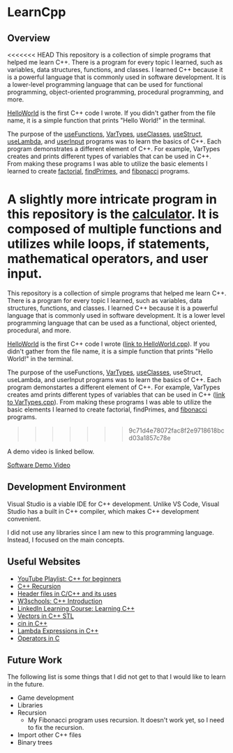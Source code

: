 # LearnCpp

## Overview

<<<<<<< HEAD
This repository is a collection of simple programs that helped me learn C++. There is a program for every topic I learned, such as variables, data structures, functions, and classes. I learned C++ because it is a powerful language that is commonly used in software development. It is a lower-level programming language that can be used for functional programming, object-oriented programming, procedural programming, and more. 

[HelloWorld](https://github.com/samanthastaheli/LearnCpp/blob/main/HelloWorld.cpp) is the first C++ code I wrote. If you didn't gather from the file name, it is a simple function that prints "Hello World!" in the terminal. 

The purpose of the [useFunctions](https://github.com/samanthastaheli/LearnCpp/blob/main/useFunctions.cpp), [VarTypes](https://github.com/samanthastaheli/LearnCpp/blob/main/VarTypes.cpp), [useClasses](https://github.com/samanthastaheli/LearnCpp/blob/main/useClasses.cpp), [useStruct](https://github.com/samanthastaheli/LearnCpp/blob/main/useStruct.cpp), [useLambda](https://github.com/samanthastaheli/LearnCpp/blob/main/useLambda.cpp), and [userInput](https://github.com/samanthastaheli/LearnCpp/blob/main/userInput.cpp) programs was to learn the basics of C++. Each program demonstrates a different element of C++. For example, VarTypes creates and prints different types of variables that can be used in C++. From making these programs I was able to utilize the basic elements I learned to create [factorial](https://github.com/samanthastaheli/LearnCpp/blob/main/factorial.cpp), [findPrimes](https://github.com/samanthastaheli/LearnCpp/blob/main/findPrimes.cpp), and [fibonacci](https://github.com/samanthastaheli/LearnCpp/blob/main/fibonacci.cpp) programs.

A slightly more intricate program in this repository is the [calculator](https://github.com/samanthastaheli/LearnCpp/blob/main/calculator.cpp). It is composed of multiple functions and utilizes while loops, if statements, mathematical operators, and user input.  
=======
This repository is a collection of simple programs that helped me learn C++. There is a program for every topic I learned, such as variables, data structures, functions, and classes. I learned C++ because it is a powerful language that is commonly used in software development. It is a lower level programming language that can be used as a functional, object oriented, procedural, and more. 

[HelloWorld](HelloWorld.cpp) is the first C++ code I wrote ([link to HelloWorld.cpp](https://github.com/samanthastaheli/LearnCpp/blob/main/HelloWorld.cpp)). If you didn't gather from the file name, it is a simple function that prints "Hello World!" in the terminal. 

The purpose of the useFunctions, [VarTypes](VarTypes.cpp), [useClasses](useClasses.cpp), useStruct, useLambda, and userInput programs was to learn the basics of C++. Each program demonstartes a different element of C++. For example, VarTypes creates amd prints different types of variables that can be used in C++ ([link to VarTypes.cpp](VarTypes.cpp)). From making these programs I was able to utilize the basic elements I learned to create factorial, findPrimes, and [fibonacci](fibonacci.cpp) programs.
>>>>>>> 9c71d4e78072fac8f2e9718618bcd03a1857c78e

A demo video is linked bellow.

[Software Demo Video](http://youtube.link.goes.here)

## Development Environment

Visual Studio is a viable IDE for C++ development. Unlike VS Code, Visual Studio has a built in C++ compiler, which makes C++ development convenient.

I did not use any libraries since I am new to this programming language. Instead, I focused on the main concepts.

## Useful Websites

* [YouTube Playlist: C++ for beginners](https://youtube.com/playlist?list=PL43pGnjiVwgQHLPnuH9ch-LhZdwckM8Tq)
* [C++ Recursion](https://www.programiz.com/cpp-programming/recursion)
* [Header files in C/C++ and its uses](https://www.geeksforgeeks.org/header-files-in-c-cpp-and-its-uses/)
* [W3schools: C++ Introduction](https://www.w3schools.com/cpp/cpp_intro.asp)
* [LinkedIn Learning Course: Learning C++](https://www.linkedin.com/learning-login/share?account=2153100&forceAccount=false&redirect=https%3A%2F%2Fwww.linkedin.com%2Flearning%2Flearning-c-plus-plus-14267389%3Ftrk%3Dshare_ent_url%26shareId%3DBA%252BpvcX0QvWEmw8acQUvVw%253D%253D) 
* [Vectors in C++ STL](https://www.geeksforgeeks.org/vector-in-cpp-stl/)
* [cin in C++](https://www.geeksforgeeks.org/cin-in-c/)
* [Lambda Expressions in C++](https://docs.microsoft.com/en-us/cpp/cpp/lambda-expressions-in-cpp?view=msvc-170)
* [Operators in C](https://www.geeksforgeeks.org/operators-in-c-set-1-arithmetic-operators/)

## Future Work

The following list is some things that I did not get to that I would like to learn in the future.

* Game development
* Libraries
* Recursion
  * My Fibonacci program uses recursion. It doesn't work yet, so I need to fix the recursion.  
* Import other C++ files
* Binary trees